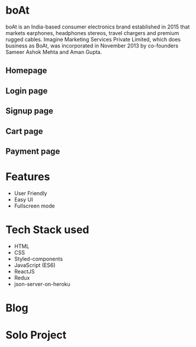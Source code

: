 # boAt
boAt is an India-based consumer electronics brand established in 2015 that markets earphones, headphones stereos, travel chargers and premium rugged cables. Imagine Marketing Services Private Limited, which does business as BoAt, was incorporated in November 2013 by co-founders Sameer Ashok Mehta and Aman Gupta.

## Homepage

## Login page

## Signup page

## Cart page

## Payment page


# Features

- User Friendly
- Easy UI
- Fullscreen mode


# Tech Stack used

- HTML
- CSS
- Styled-components
- JavaScript (ES6)
- ReactJS
- Redux
- json-server-on-heroku


# Blog

# Solo Project

